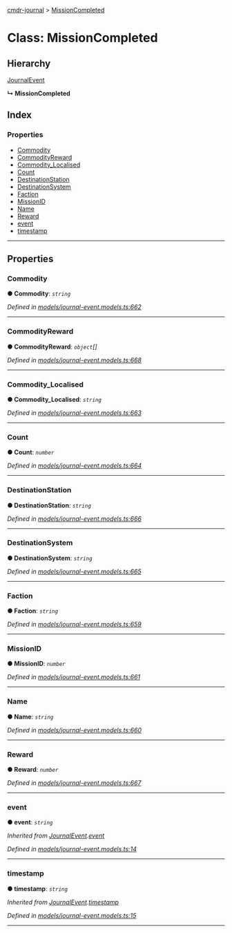 [cmdr-journal](../README.md) > [MissionCompleted](../classes/missioncompleted.md)



# Class: MissionCompleted

## Hierarchy


 [JournalEvent](journalevent.md)

**↳ MissionCompleted**







## Index

### Properties

* [Commodity](missioncompleted.md#commodity)
* [CommodityReward](missioncompleted.md#commodityreward)
* [Commodity_Localised](missioncompleted.md#commodity_localised)
* [Count](missioncompleted.md#count)
* [DestinationStation](missioncompleted.md#destinationstation)
* [DestinationSystem](missioncompleted.md#destinationsystem)
* [Faction](missioncompleted.md#faction)
* [MissionID](missioncompleted.md#missionid)
* [Name](missioncompleted.md#name)
* [Reward](missioncompleted.md#reward)
* [event](missioncompleted.md#event)
* [timestamp](missioncompleted.md#timestamp)



---
## Properties
<a id="commodity"></a>

###  Commodity

**●  Commodity**:  *`string`* 

*Defined in [models/journal-event.models.ts:662](https://github.com/chrisbruford/cmdr-journal/blob/5b08b7d/src/models/journal-event.models.ts#L662)*





___

<a id="commodityreward"></a>

###  CommodityReward

**●  CommodityReward**:  *`object`[]* 

*Defined in [models/journal-event.models.ts:668](https://github.com/chrisbruford/cmdr-journal/blob/5b08b7d/src/models/journal-event.models.ts#L668)*





___

<a id="commodity_localised"></a>

###  Commodity_Localised

**●  Commodity_Localised**:  *`string`* 

*Defined in [models/journal-event.models.ts:663](https://github.com/chrisbruford/cmdr-journal/blob/5b08b7d/src/models/journal-event.models.ts#L663)*





___

<a id="count"></a>

###  Count

**●  Count**:  *`number`* 

*Defined in [models/journal-event.models.ts:664](https://github.com/chrisbruford/cmdr-journal/blob/5b08b7d/src/models/journal-event.models.ts#L664)*





___

<a id="destinationstation"></a>

###  DestinationStation

**●  DestinationStation**:  *`string`* 

*Defined in [models/journal-event.models.ts:666](https://github.com/chrisbruford/cmdr-journal/blob/5b08b7d/src/models/journal-event.models.ts#L666)*





___

<a id="destinationsystem"></a>

###  DestinationSystem

**●  DestinationSystem**:  *`string`* 

*Defined in [models/journal-event.models.ts:665](https://github.com/chrisbruford/cmdr-journal/blob/5b08b7d/src/models/journal-event.models.ts#L665)*





___

<a id="faction"></a>

###  Faction

**●  Faction**:  *`string`* 

*Defined in [models/journal-event.models.ts:659](https://github.com/chrisbruford/cmdr-journal/blob/5b08b7d/src/models/journal-event.models.ts#L659)*





___

<a id="missionid"></a>

###  MissionID

**●  MissionID**:  *`number`* 

*Defined in [models/journal-event.models.ts:661](https://github.com/chrisbruford/cmdr-journal/blob/5b08b7d/src/models/journal-event.models.ts#L661)*





___

<a id="name"></a>

###  Name

**●  Name**:  *`string`* 

*Defined in [models/journal-event.models.ts:660](https://github.com/chrisbruford/cmdr-journal/blob/5b08b7d/src/models/journal-event.models.ts#L660)*





___

<a id="reward"></a>

###  Reward

**●  Reward**:  *`number`* 

*Defined in [models/journal-event.models.ts:667](https://github.com/chrisbruford/cmdr-journal/blob/5b08b7d/src/models/journal-event.models.ts#L667)*





___

<a id="event"></a>

###  event

**●  event**:  *`string`* 

*Inherited from [JournalEvent](journalevent.md).[event](journalevent.md#event)*

*Defined in [models/journal-event.models.ts:14](https://github.com/chrisbruford/cmdr-journal/blob/5b08b7d/src/models/journal-event.models.ts#L14)*





___

<a id="timestamp"></a>

###  timestamp

**●  timestamp**:  *`string`* 

*Inherited from [JournalEvent](journalevent.md).[timestamp](journalevent.md#timestamp)*

*Defined in [models/journal-event.models.ts:15](https://github.com/chrisbruford/cmdr-journal/blob/5b08b7d/src/models/journal-event.models.ts#L15)*





___


